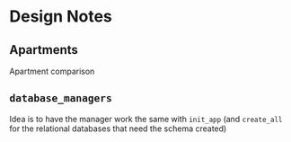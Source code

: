 # Design Notes

## Apartments
Apartment comparison

## `database_managers`
Idea is to have the manager work the same with `init_app` (and `create_all` for the relational databases that need the schema created)
